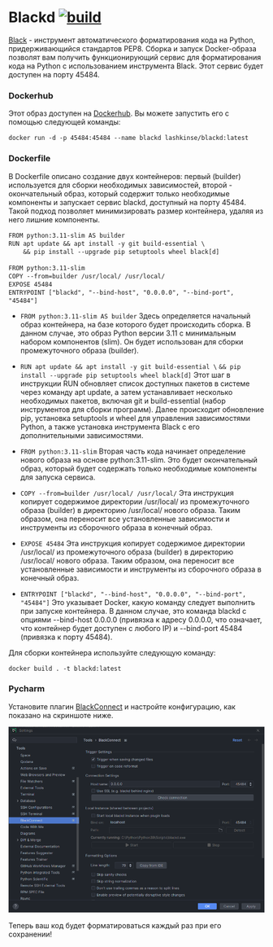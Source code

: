 # Blackd [![build](https://github.com/lashkinse/blackd/actions/workflows/blackd_workflow.yml/badge.svg)](https://github.com/lashkinse/blackd/actions/workflows/blackd_workflow.yml)

[Black](https://github.com/psf/black) - инструмент автоматического форматирования кода на Python, придерживающийся стандартов PEP8. Сборка и запуск Docker-образа позволят вам получить функционирующий сервис для форматирования кода на Python с использованием инструмента Black. Этот сервис будет доступен на порту 45484.

### Dockerhub

Этот образ доступен на [Dockerhub](https://hub.docker.com/r/lashkinse/blackd). Вы можете запустить его с помощью следующей команды:

```
docker run -d -p 45484:45484 --name blackd lashkinse/blackd:latest
```

### Dockerfile

В Dockerfile описано создание двух контейнеров: первый (builder) используется для сборки необходимых зависимостей, второй - окончательный образ, который содержит только необходимые компоненты и запускает сервис blackd, доступный на порту 45484. Такой подход позволяет минимизировать размер контейнера, удаляя из него лишние компоненты.

```
FROM python:3.11-slim AS builder
RUN apt update && apt install -y git build-essential \
    && pip install --upgrade pip setuptools wheel black[d]

FROM python:3.11-slim
COPY --from=builder /usr/local/ /usr/local/
EXPOSE 45484
ENTRYPOINT ["blackd", "--bind-host", "0.0.0.0", "--bind-port", "45484"]
```

- `FROM python:3.11-slim AS builder`
  Здесь определяется начальный образ контейнера, на базе которого будет происходить сборка. В данном случае, это образ Python версии 3.11 с минимальным набором компонентов (slim). Он будет использован для сборки промежуточного образа (builder).

- `RUN apt update && apt install -y git build-essential \`
  `&& pip install --upgrade pip setuptools wheel black[d]`
  Этот шаг в инструкции RUN обновляет список доступных пакетов в системе через команду apt update, а затем устанавливает несколько необходимых пакетов, включая git и build-essential (набор инструментов для сборки программ). Далее происходит обновление pip, установка setuptools и wheel для управления зависимостями Python, а также установка инструмента Black с его дополнительными зависимостями.

- `FROM python:3.11-slim`
  Вторая часть кода начинает определение нового образа на основе python:3.11-slim. Это будет окончательный образ, который будет содержать только необходимые компоненты для запуска сервиса.

- `COPY --from=builder /usr/local/ /usr/local/`
  Эта инструкция копирует содержимое директории /usr/local/ из промежуточного образа (builder) в директорию /usr/local/ нового образа. Таким образом, она переносит все установленные зависимости и инструменты из сборочного образа в конечный образ.

- `EXPOSE 45484`
  Эта инструкция копирует содержимое директории /usr/local/ из промежуточного образа (builder) в директорию /usr/local/ нового образа. Таким образом, она переносит все установленные зависимости и инструменты из сборочного образа в конечный образ.

- `ENTRYPOINT ["blackd", "--bind-host", "0.0.0.0", "--bind-port", "45484"]`
  Это указывает Docker, какую команду следует выполнить при запуске контейнера. В данном случае, это команда blackd с опциями --bind-host 0.0.0.0 (привязка к адресу 0.0.0.0, что означает, что контейнер будет доступен с любого IP) и --bind-port 45484 (привязка к порту 45484).

Для сборки контейнера используйте следующую команду:

```
docker build . -t blackd:latest
```

### Pycharm

Установите плагин [BlackConnect](https://plugins.jetbrains.com/plugin/14321-blackconnect) и настройте конфигурацию, как показано на скриншоте ниже.

![BlackConnect config](https://raw.githubusercontent.com/lashkinse/blackd/master/screenshots/BlackConnect.png "BlackConnect config")

Теперь ваш код будет форматироваться каждый раз при его сохранении!
